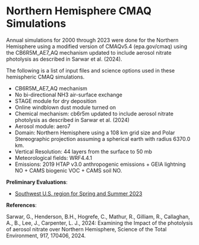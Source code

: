 Northern Hemisphere CMAQ Simulations
=====================================

Annual simulations for 2000 through 2023 were done for the Northern Hemisphere using a modified version of CMAQv5.4 (epa.gov/cmaq) using the CB6R5M_AE7_AQ mechanism updated to include aerosol nitrate photolysis as described in Sarwar et al. (2024). 

The following is a list of input files and science options used in these hemispheric CMAQ simulations.

- CB6R5M_AE7_AQ mechanism
- No bi-directional NH3 air-surface exchange
- STAGE module for dry deposition
- Online windblown dust module turned on
- Chemical mechanism: cb6r5m updated to include aerosol nitrate photolysis as described in Sarwar et al. (2024)
- Aerosol module: aero7
- Domain: Northern Hemisphere using a 108 km grid size and Polar Stereographic projection assuming a spherical earth with radius 6370.0 km.
- Vertical Resolution: 44 layers from the surface to 50 mb
- Meteorological fields: WRF4.4.1
- Emissions: 2019 HTAP v3.0 anthropogenic emissions + GEIA lightning NO + CAMS biogenic VOC + CAMS soil NO.

**Preliminary Evaluations**:

* [Southwest U.S. region for Spring and Summer 2023](./CMAQ_108HEMI_SWUSeval.md)

**References**: 

Sarwar, G., Henderson, B.H., Hogrefe, C., Mathur, R., Gilliam, R., Callaghan, A., B., Lee, J., Carpenter, L. J., 2024: Examining the Impact of the photolysis of aerosol nitrate over Northern Hemisphere, Science of the Total Environment, 917, 170406, 2024.

